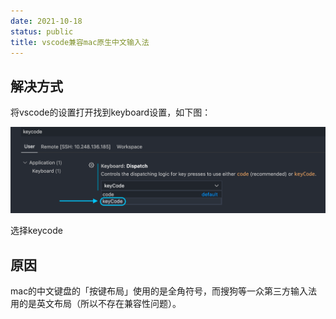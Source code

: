 ```yaml
---
date: 2021-10-18
status: public
title: vscode兼容mac原生中文输入法
---
```


## 解决方式

将vscode的设置打开找到keyboard设置，如下图：

![示例图](https://raw.githubusercontent.com/deepcoldy/pic/master/20211018164359.png)

选择keycode

## 原因

mac的中文键盘的「按键布局」使用的是全角符号，而搜狗等一众第三方输入法用的是英文布局（所以不存在兼容性问题）。